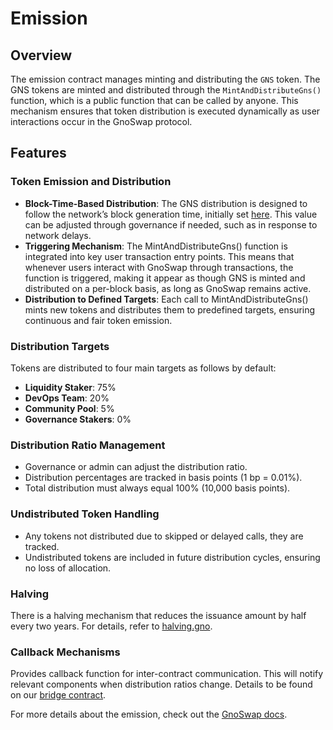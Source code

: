 # Emission

## Overview

The emission contract manages minting and distributing the `GNS` token. The GNS tokens are minted and distributed through the `MintAndDistributeGns()` function, which is a public function that can be called by anyone. This mechanism ensures that token distribution is executed dynamically as user interactions occur in the GnoSwap protocol.

## Features

### Token Emission and Distribution

- **Block-Time-Based Distribution**: The GNS distribution is designed to follow the network’s block generation time, initially set [here](https://github.com/gnoswap-labs/gnoswap/blob/main/contract/p/gnoswap/consts/consts.gno#L126). This value can be adjusted through governance if needed, such as in response to network delays.
- **Triggering Mechanism**: The MintAndDistributeGns() function is integrated into key user transaction entry points. This means that whenever users interact with GnoSwap through transactions, the function is triggered, making it appear as though GNS is minted and distributed on a per-block basis, as long as GnoSwap remains active.
- **Distribution to Defined Targets**: Each call to MintAndDistributeGns() mints new tokens and distributes them to predefined targets, ensuring continuous and fair token emission.

### Distribution Targets

Tokens are distributed to four main targets as follows by default:

- **Liquidity Staker**: 75%
- **DevOps Team**: 20%
- **Community Pool**: 5%
- **Governance Stakers**: 0%

### Distribution Ratio Management

- Governance or admin can adjust the distribution ratio.
- Distribution percentages are tracked in basis points (1 bp = 0.01%).
- Total distribution must always equal 100% (10,000 basis points).

### Undistributed Token Handling

- Any tokens not distributed due to skipped or delayed calls, they are tracked.
- Undistributed tokens are included in future distribution cycles, ensuring no loss of allocation.

### Halving

There is a halving mechanism that reduces the issuance amount by half every two years. For details, refer to [halving.gno](../gns/halving.gno).

### Callback Mechanisms

Provides callback function for inter-contract communication. This will notify relevant components when distribution ratios change. Details to be found on our [bridge contract](https://github.com/gnoswap-labs/gnoswap/tree/main/contract/r/gnoswap/bridge#bridge).

For more details about the emission, check out the [GnoSwap docs](https://docs.gnoswap.io/gnoswap-token/emission).
